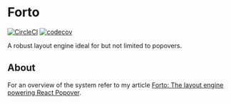 # Forto

[![CircleCI](https://circleci.com/gh/jasonkuhrt/forto.svg?style=svg)](https://circleci.com/gh/jasonkuhrt/forto) [![codecov](https://codecov.io/gh/jasonkuhrt/forto/branch/master/graph/badge.svg)](https://codecov.io/gh/jasonkuhrt/forto)

A robust layout engine ideal for but not limited to popovers.

## About

For an overview of the system refer to my article [Forto: The layout engine powering React Popover](https://blog.jasonkuhrt.com/essays/forto).
